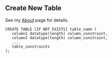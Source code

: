 ## Create New Table
See my [About](https://neon.com/postgresql/postgresql-tutorial/postgresql-create-table) page for details.
```
CREATE TABLE [IF NOT EXISTS] table_name (
   column1 datatype(length) column_constraint,
   column2 datatype(length) column_constraint,
   ...
   table_constraints
);
```